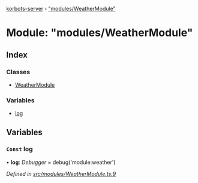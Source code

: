 [korbots-server](../README.md) › ["modules/WeatherModule"](_modules_weathermodule_.md)

# Module: "modules/WeatherModule"

## Index

### Classes

* [WeatherModule](../classes/_modules_weathermodule_.weathermodule.md)

### Variables

* [log](_modules_weathermodule_.md#const-log)

## Variables

### `Const` log

• **log**: *Debugger* = debug('module:weather')

*Defined in [src/modules/WeatherModule.ts:9](https://github.com/Xisabla/Korbots/blob/815b9f1/server/src/modules/WeatherModule.ts#L9)*
